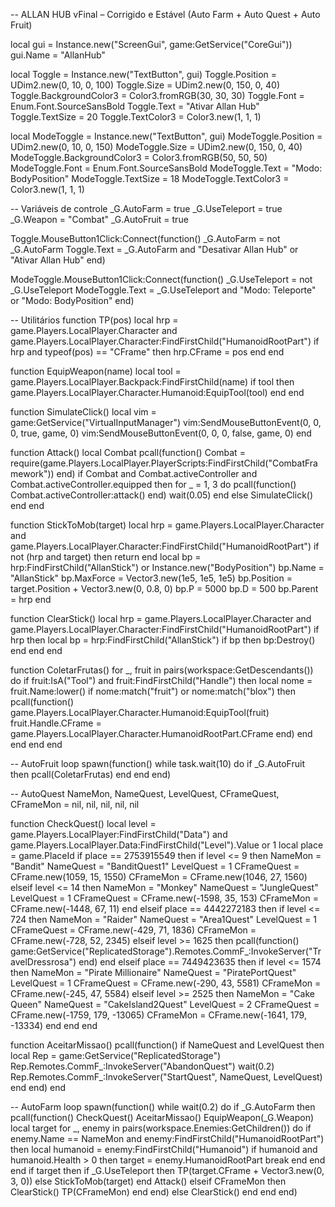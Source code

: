 -- ALLAN HUB vFinal – Corrigido e Estável (Auto Farm + Auto Quest + Auto Fruit)

local gui = Instance.new("ScreenGui", game:GetService("CoreGui"))
gui.Name = "AllanHub"

local Toggle = Instance.new("TextButton", gui)
Toggle.Position = UDim2.new(0, 10, 0, 100)
Toggle.Size = UDim2.new(0, 150, 0, 40)
Toggle.BackgroundColor3 = Color3.fromRGB(30, 30, 30)
Toggle.Font = Enum.Font.SourceSansBold
Toggle.Text = "Ativar Allan Hub"
Toggle.TextSize = 20
Toggle.TextColor3 = Color3.new(1, 1, 1)

local ModeToggle = Instance.new("TextButton", gui)
ModeToggle.Position = UDim2.new(0, 10, 0, 150)
ModeToggle.Size = UDim2.new(0, 150, 0, 40)
ModeToggle.BackgroundColor3 = Color3.fromRGB(50, 50, 50)
ModeToggle.Font = Enum.Font.SourceSansBold
ModeToggle.Text = "Modo: BodyPosition"
ModeToggle.TextSize = 18
ModeToggle.TextColor3 = Color3.new(1, 1, 1)

-- Variáveis de controle
_G.AutoFarm = true
_G.UseTeleport = true
_G.Weapon = "Combat"
_G.AutoFruit = true

Toggle.MouseButton1Click:Connect(function()
    _G.AutoFarm = not _G.AutoFarm
    Toggle.Text = _G.AutoFarm and "Desativar Allan Hub" or "Ativar Allan Hub"
end)

ModeToggle.MouseButton1Click:Connect(function()
    _G.UseTeleport = not _G.UseTeleport
    ModeToggle.Text = _G.UseTeleport and "Modo: Teleporte" or "Modo: BodyPosition"
end)

-- Utilitários
function TP(pos)
    local hrp = game.Players.LocalPlayer.Character and game.Players.LocalPlayer.Character:FindFirstChild("HumanoidRootPart")
    if hrp and typeof(pos) == "CFrame" then hrp.CFrame = pos end
end

function EquipWeapon(name)
    local tool = game.Players.LocalPlayer.Backpack:FindFirstChild(name)
    if tool then
        game.Players.LocalPlayer.Character.Humanoid:EquipTool(tool)
    end
end

function SimulateClick()
    local vim = game:GetService("VirtualInputManager")
    vim:SendMouseButtonEvent(0, 0, 0, true, game, 0)
    vim:SendMouseButtonEvent(0, 0, 0, false, game, 0)
end

function Attack()
    local Combat
    pcall(function()
        Combat = require(game.Players.LocalPlayer.PlayerScripts:FindFirstChild("CombatFramework"))
    end)
    if Combat and Combat.activeController and Combat.activeController.equipped then
        for _ = 1, 3 do
            pcall(function() Combat.activeController:attack() end)
            wait(0.05)
        end
    else
        SimulateClick()
    end
end

function StickToMob(target)
    local hrp = game.Players.LocalPlayer.Character and game.Players.LocalPlayer.Character:FindFirstChild("HumanoidRootPart")
    if not (hrp and target) then return end
    local bp = hrp:FindFirstChild("AllanStick") or Instance.new("BodyPosition")
    bp.Name = "AllanStick"
    bp.MaxForce = Vector3.new(1e5, 1e5, 1e5)
    bp.Position = target.Position + Vector3.new(0, 0.8, 0)
    bp.P = 5000
    bp.D = 500
    bp.Parent = hrp
end

function ClearStick()
    local hrp = game.Players.LocalPlayer.Character and game.Players.LocalPlayer.Character:FindFirstChild("HumanoidRootPart")
    if hrp then
        local bp = hrp:FindFirstChild("AllanStick")
        if bp then bp:Destroy() end
    end
end

function ColetarFrutas()
    for _, fruit in pairs(workspace:GetDescendants()) do
        if fruit:IsA("Tool") and fruit:FindFirstChild("Handle") then
            local nome = fruit.Name:lower()
            if nome:match("fruit") or nome:match("blox") then
                pcall(function()
                    game.Players.LocalPlayer.Character.Humanoid:EquipTool(fruit)
                    fruit.Handle.CFrame = game.Players.LocalPlayer.Character.HumanoidRootPart.CFrame
                end)
            end
        end
    end
end

-- AutoFruit loop
spawn(function()
    while task.wait(10) do
        if _G.AutoFruit then pcall(ColetarFrutas) end
    end
end)

-- AutoQuest
NameMon, NameQuest, LevelQuest, CFrameQuest, CFrameMon = nil, nil, nil, nil, nil

function CheckQuest()
    local level = game.Players.LocalPlayer:FindFirstChild("Data") and game.Players.LocalPlayer.Data:FindFirstChild("Level").Value or 1
    local place = game.PlaceId
    if place == 2753915549 then
        if level <= 9 then
            NameMon = "Bandit"
            NameQuest = "BanditQuest1"
            LevelQuest = 1
            CFrameQuest = CFrame.new(1059, 15, 1550)
            CFrameMon = CFrame.new(1046, 27, 1560)
        elseif level <= 14 then
            NameMon = "Monkey"
            NameQuest = "JungleQuest"
            LevelQuest = 1
            CFrameQuest = CFrame.new(-1598, 35, 153)
            CFrameMon = CFrame.new(-1448, 67, 11)
        end
    elseif place == 4442272183 then
        if level <= 724 then
            NameMon = "Raider"
            NameQuest = "Area1Quest"
            LevelQuest = 1
            CFrameQuest = CFrame.new(-429, 71, 1836)
            CFrameMon = CFrame.new(-728, 52, 2345)
        elseif level >= 1625 then
            pcall(function()
                game:GetService("ReplicatedStorage").Remotes.CommF_:InvokeServer("TravelDressrosa")
            end)
        end
    elseif place == 7449423635 then
        if level <= 1574 then
            NameMon = "Pirate Millionaire"
            NameQuest = "PiratePortQuest"
            LevelQuest = 1
            CFrameQuest = CFrame.new(-290, 43, 5581)
            CFrameMon = CFrame.new(-245, 47, 5584)
        elseif level >= 2525 then
            NameMon = "Cake Queen"
            NameQuest = "CakeIsland2Quest"
            LevelQuest = 2
            CFrameQuest = CFrame.new(-1759, 179, -13065)
            CFrameMon = CFrame.new(-1641, 179, -13334)
        end
    end
end

function AceitarMissao()
    pcall(function()
        if NameQuest and LevelQuest then
            local Rep = game:GetService("ReplicatedStorage")
            Rep.Remotes.CommF_:InvokeServer("AbandonQuest")
            wait(0.2)
            Rep.Remotes.CommF_:InvokeServer("StartQuest", NameQuest, LevelQuest)
        end
    end)
end

-- AutoFarm loop
spawn(function()
    while wait(0.2) do
        if _G.AutoFarm then
            pcall(function()
                CheckQuest()
                AceitarMissao()
                EquipWeapon(_G.Weapon)
                local target
                for _, enemy in pairs(workspace.Enemies:GetChildren()) do
                    if enemy.Name == NameMon and enemy:FindFirstChild("HumanoidRootPart") then
                        local humanoid = enemy:FindFirstChild("Humanoid")
                        if humanoid and humanoid.Health > 0 then
                            target = enemy.HumanoidRootPart
                            break
                        end
                    end
                end
                if target then
                    if _G.UseTeleport then
                        TP(target.CFrame + Vector3.new(0, 3, 0))
                    else
                        StickToMob(target)
                    end
                    Attack()
                elseif CFrameMon then
                    ClearStick()
                    TP(CFrameMon)
                end
            end)
        else
            ClearStick()
        end
    end
end)

